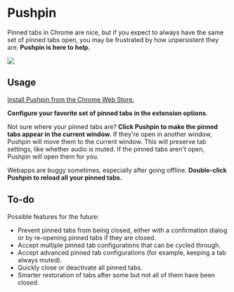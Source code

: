 Pushpin
=======

Pinned tabs in Chrome are nice, but if you expect to always have the same set
of pinned tabs open, you may be frustrated by how unpersistent they are.
**Pushpin is here to help.**

![](resources/screencast-0-800@15.gif)

Usage
-----

[Install Pushpin from the Chrome Web Store.](https://chrome.google.com/webstore/detail/oeccdogiekfcglkneepeaodoendiikic)

**Configure your favorite set of pinned tabs in the extension options.**

Not sure where your pinned tabs are? **Click Pushpin to make the pinned tabs
appear in the current window.** If they're open in another window, Pushpin will
move them to the current window. This will preserve tab settings, like whether
audio is muted. If the pinned tabs aren't open, Pushpin will open them for you.

Webapps are buggy sometimes, especially after going offline. **Double-click
Pushpin to reload all your pinned tabs.**


To-do
-----

Possible features for the future:

 - Prevent pinned tabs from being closed, either with a confirmation dialog or
   by re-opening pinned tabs if they are closed.
 - Accept multiple pinned tab configurations that can be cycled through.
 - Accept advanced pinned tab configurations (for example, keeping a tab always
   muted).
 - Quickly close or deactivate all pinned tabs.
 - Smarter restoration of tabs after some but not all of them have been closed.

